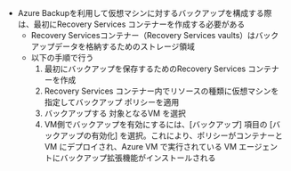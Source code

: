 - Azure Backupを利用して仮想マシンに対するバックアップを構成する際は、最初にRecovery Services コンテナーを作成する必要がある
	- Recovery Servicesコンテナー（Recovery Services vaults）はバックアップデータを格納するためのストレージ領域
	- 以下の手順で行う
		1. 最初にバックアップを保存するためのRecovery Services コンテナーを作成
		2. Recovery Services コンテナー内でリソースの種類に仮想マシンを指定してバックアップ ポリシーを適用
		3. バックアップする 対象となるVM を選択
		4. VM側でバックアップを有効にするには、[バックアップ] 項目の [バックアップの有効化] を選択。これにより、ポリシーがコンテナーと VM にデプロイされ、Azure VM で実行されている VM エージェントにバックアップ拡張機能がインストールされる

